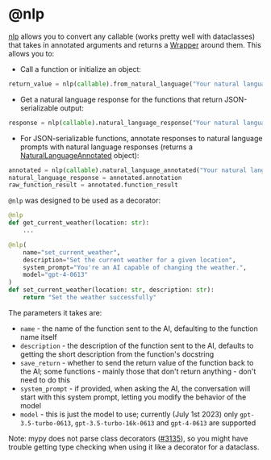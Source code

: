 # @nlp

[nlp](openai_functions.nlp) allows you to convert any callable (works pretty well with dataclasses) that takes in annotated arguments and returns a [Wrapper](openai_functions.Wrapper) around them. This allows you to:

- Call a function or initialize an object:

```python
return_value = nlp(callable).from_natural_language("Your natural language input")
```

- Get a natural language response for the functions that return JSON-serializable output:

```python
response = nlp(callable).natural_language_response("Your natural language input")
```

- For JSON-serializable functions, annotate responses to natural language prompts with natural language responses (returns a [NaturalLanguageAnnotated](openai_functions.NaturalLanguageAnnotated) object):

```python
annotated = nlp(callable).natural_language_annotated("Your natural language input")
natural_language_response = annotated.annotation
raw_function_result = annotated.function_result
```

`@nlp` was designed to be used as a decorator:

```python
@nlp
def get_current_weather(location: str):
    ...

@nlp(
    name="set_current_weather",
    description="Set the current weather for a given location",
    system_prompt="You're an AI capable of changing the weather.",
    model="gpt-4-0613"
)
def set_current_weather(location: str, description: str):
    return "Set the weather successfully"
```

The parameters it takes are:

- `name` - the name of the function sent to the AI, defaulting to the function name itself
- `description` - the description of the function sent to the AI, defaults to getting the short description from the function's docstring
- `save_return` - whether to send the return value of the function back to the AI; some functions - mainly those that don't return anything - don't need to do this
- `system_prompt` - if provided, when asking the AI, the conversation will start with this system prompt, letting you modify the behavior of the model
- `model` - this is just the model to use; currently (July 1st 2023) only `gpt-3.5-turbo-0613`, `gpt-3.5-turbo-16k-0613` and `gpt-4-0613` are supported

Note: mypy does not parse class decorators ([#3135](https://github.com/python/mypy/issues/3135)), so you might have trouble getting type checking when using it like a decorator for a dataclass.
